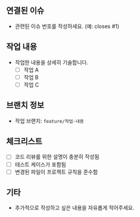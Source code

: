 
## 연결된 이슈
- 관련된 이슈 번호를 작성하세요. (예: closes #1)

## 작업 내용
- 작업한 내용을 상세히 기술합니다.
  - [ ] 작업 A
  - [ ] 작업 B
  - [ ] 작업 C

## 브랜치 정보
- 작업 브랜치: `feature/작업-내용`

## 체크리스트
- [ ] 코드 리뷰를 위한 설명이 충분히 작성됨
- [ ] 테스트 케이스가 포함됨
- [ ] 변경된 파일이 프로젝트 규칙을 준수함

## 기타
- 추가적으로 작성하고 싶은 내용을 자유롭게 적어주세요.

